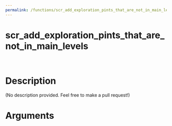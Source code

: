```yaml
---
permalink: /functions/scr_add_exploration_pints_that_are_not_in_main_levels
---
```

# scr_add_exploration_pints_that_are_not_in_main_levels  
&nbsp;  
# Description  
(No description provided. Feel free to make a pull request!) 
&nbsp;  
# Arguments


